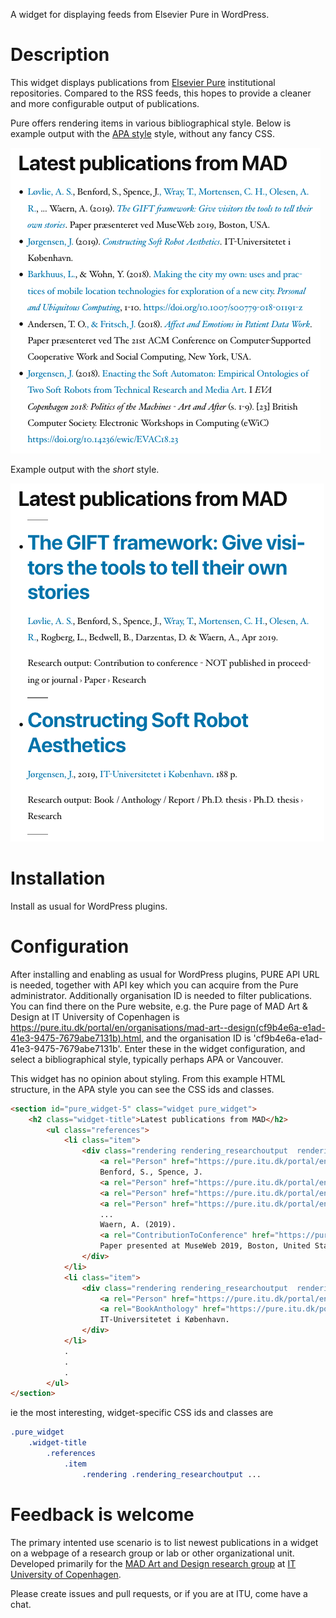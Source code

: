 A widget for displaying feeds from Elsevier Pure in WordPress.

# Description

This widget displays publications from [Elsevier Pure](https://www.elsevier.com/solutions/pure) institutional repositories. Compared to the RSS feeds, this hopes to provide a cleaner and more configurable output of publications.

Pure offers rendering items in various bibliographical style. Below is example output with the [APA style](https://apastyle.apa.org/) style, without any fancy CSS.

![](example_output-apa.png)

Example output with the *short* style.

![](example_output-short.png)

# Installation

Install as usual for WordPress plugins.

# Configuration

After installing and enabling as usual for WordPress plugins, PURE API URL is needed, together with API key which you can acquire from the Pure administrator. Additionally organisation ID is needed to filter publications. You can find there on the Pure website, e.g. the Pure page of MAD Art & Design at IT University of Copenhagen is https://pure.itu.dk/portal/en/organisations/mad-art--design(cf9b4e6a-e1ad-41e3-9475-7679abe7131b).html, and the organisation ID is 'cf9b4e6a-e1ad-41e3-9475-7679abe7131b'. Enter these in the widget configuration, and select a bibliographical style, typically perhaps APA or Vancouver.

This widget has no opinion about styling. From this example HTML structure, in the APA style you can see the CSS ids and classes.

```html
<section id="pure_widget-5" class="widget pure_widget">
    <h2 class="widget-title">Latest publications from MAD</h2>
        <ul class="references">
            <li class="item">
                <div class="rendering rendering_researchoutput  rendering_researchoutput_apa rendering_contributiontoconference rendering_apa rendering_contributiontoconference_apa">
                    <a rel="Person" href="https://pure.itu.dk/portal/en/persons/anders-sundnes-loevlie(22ec9269-2fff-4dbf-a9c7-5037559a15ee).html" class="link"><span>Løvlie, A. S.</span></a>,
					Benford, S., Spence, J.
					<a rel="Person" href="https://pure.itu.dk/portal/en/persons/tim-wray(f90a0487-b539-4132-82a4-4aee76dbfe52).html" class="link"><span>, Wray, T.</span></a>
					<a rel="Person" href="https://pure.itu.dk/portal/en/persons/christian-hviid-mortensen(11d33701-c7dd-437f-a515-fc14c8092775).html" class="link"><span>, Mortensen, C. H.</span></a>
					<a rel="Person" href="https://pure.itu.dk/portal/en/persons/anne-roerbaek-olesen(2f83eb23-3f43-4213-9ea4-78f9ebb11b05).html" class="link"><span>, Olesen, A. R.</span></a>,
					...
					Waern, A. (2019).
                    <a rel="ContributionToConference" href="https://pure.itu.dk/portal/en/publications/the-gift-framework-give-visitors-the-tools-to-tell-their-own-stories(c9fcf3d7-2076-4c73-ac05-95d98a122e7d).html" class="link"><span><em>The GIFT framework: Give visitors the tools to tell their own stories</em></span></a>.
					Paper presented at MuseWeb 2019, Boston, United States.
                </div>
            </li>
            <li class="item">
                <div class="rendering rendering_researchoutput  rendering_researchoutput_apa rendering_bookanthology rendering_apa rendering_bookanthology_apa">
                    <a rel="Person" href="https://pure.itu.dk/portal/en/persons/jonas-joergensen(8758dd24-d86a-4dab-be44-fa4e9e903141).html" class="link"><span>Jørgensen, J.</span></a> (2019).
                    <a rel="BookAnthology" href="https://pure.itu.dk/portal/en/publications/constructing-soft-robot-aesthetics(1f3ae4b4-056c-4a8b-8c02-b9237d51d8a0).html" class="link"><span><em>Constructing Soft Robot Aesthetics</em></span></a>.
					IT-Universitetet i København.
                </div>
            </li>
            .
            .
            .
        </ul>
</section>
```

ie the most interesting, widget-specific CSS ids and classes are

```css
.pure_widget
    .widget-title
        .references
            .item
                .rendering .rendering_researchoutput ...
```

# Feedback is welcome

The primary intented use scenario is to list newest publications in a widget on a webpage of a research group or lab or other organizational unit. Developed primarily for the [MAD Art and Design research group](https://pure.itu.dk/portal/en/organisations/mad-art--design(cf9b4e6a-e1ad-41e3-9475-7679abe7131b).html) at [IT University of Copenhagen](https://www.itu.dk).

Please create issues and pull requests, or if you are at ITU, come have a chat.
